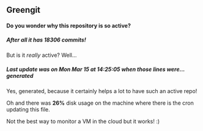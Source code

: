 ## Greengit

#### Do you wonder why this repository is so active?

##### After all it has 18306 commits!

But is it *really* active? Well...

##### Last update was on Mon Mar 15 at 14:25:05 when those lines were... generated

Yes, generated, because it certainly helps a lot to have such an active repo!

Oh and there was **26%** disk usage on the machine
where there is the cron updating this file.

Not the best way to monitor a VM in the cloud but it works! :)
